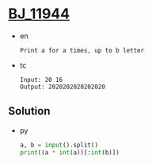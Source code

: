 # [BJ_11944](https://acmicpc.net/problem/11944)

* en

  ```en
  Print a for a times, up to b letter
  ```

* tc

  ```tc
  Input: 20 16
  Output: 2020202020202020
  ```

## Solution

* py

  ```py
  a, b = input().split()
  print((a * int(a))[:int(b)])
  ```
